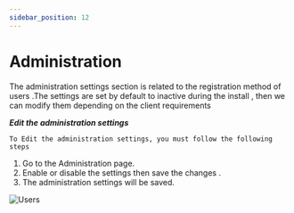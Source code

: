 ```yaml
---
sidebar_position: 12
---
```


# Administration

The administration settings section is related to the registration method of users .The settings are set by default to inactive during the install , then we can modify them depending on the client requirements

**_Edit the administration settings_**

`To Edit the administration settings, you must follow the following steps`

1. Go to the Administration page.
2. Enable or disable the settings then save the changes .
3. The administration settings will be saved.

![Users](/img/administration.png)
